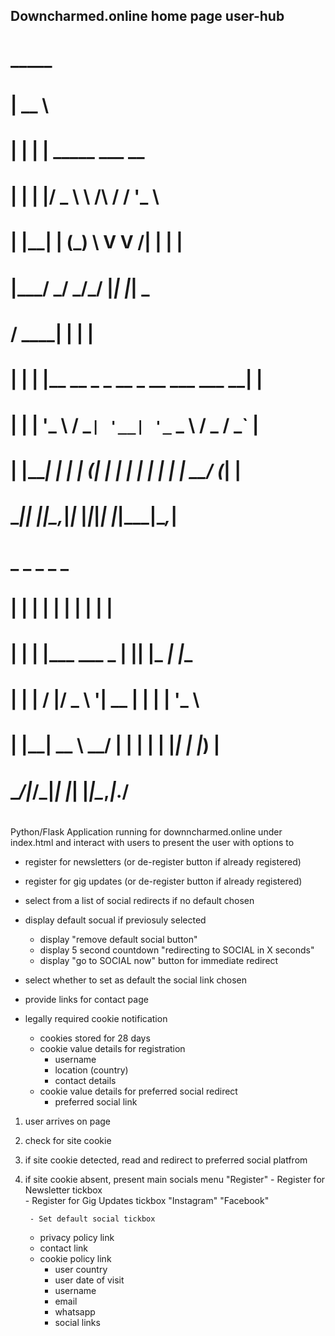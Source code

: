 Downcharmed.online home page user-hub
-------------------------------------

#    _____                                        
#   |  __ \                                       
#   | |  | | _____      ___ __                    
#   | |  | |/ _ \ \ /\ / / '_ \                   
#   | |__| | (_) \ V  V /| | | |                  
#   |_____/ \___/ \_/\_/ |_| |_|                _ 
#    / ____| |                                 | |
#   | |    | |__   __ _ _ __ _ __ ___   ___  __| |
#   | |    | '_ \ / _` | '__| '_ ` _ \ / _ \/ _` |
#   | |____| | | | (_| | |  | | | | | |  __/ (_| |
#    \_____|_| |_|\__,_|_|_ |_|_|_| |_|\___|\__,_|
#    _    _               _    _       _
#   | |  | |             | |  | |     | |         
#   | |  | |___  ___ _ __| |__| |_   _| |__       
#   | |  | / __|/ _ \ '__|  __  | | | | '_ \      
#   | |__| \__ \  __/ |  | |  | | |_| | |_) |     
#    \____/|___/\___|_|  |_|  |_|\__,_|_.__/      
#                                                 

Python/Flask Application running for downncharmed.online
under index.html and interact with users to present 
the user with options to 
 - register for newsletters (or de-register button if already registered)
 - register for gig updates (or de-register button if already registered)
 - select from a list of social redirects if no default chosen
 - display default socual if previosuly selected
     - display "remove default social button"
     - display 5 second countdown  "redirecting to SOCIAL in X seconds"
     - display "go to SOCIAL now" button for immediate redirect
 - select whether to set as default the social link chosen
 - provide links for contact page

 - legally required cookie notification
   - cookies stored for 28 days
   - cookie value details for registration
     - username
     - location (country)
     - contact details
   - cookie value details for preferred social redirect
     - preferred social link




1. user arrives on page
2. check for site cookie
3. if site cookie detected, read and redirect to preferred social platfrom
4. if site cookie absent, present main socials menu
	"Register"
		- Register for Newsletter tickbox	
		- Register for Gig Updates tickbox
	"Instagram"
	"Facebook"
	
		- Set default social tickbox
	- privacy policy link
	- contact link
	- cookie policy link
		- user country
		- user date of visit
		- username
		- email
		- whatsapp
		- social links

